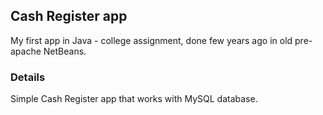 ## Cash Register app

My first app in Java - college assignment, done few years ago in old pre-apache NetBeans.

### Details

Simple Cash Register app that works with MySQL database.
